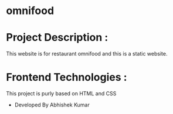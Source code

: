 # omnifood
# Project Description :
This website is for restaurant omnifood and this is a static website.

# Frontend Technologies :
This project is purly based on HTML and CSS

- Developed By Abhishek Kumar
